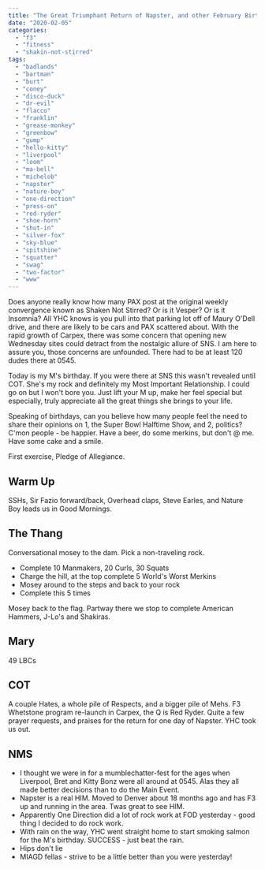 ```yaml
---
title: "The Great Triumphant Return of Napster, and other February Birthday (not mine) Shenanigans"
date: "2020-02-05"
categories: 
  - "f3"
  - "fitness"
  - "shakin-not-stirred"
tags: 
  - "badlands"
  - "bartman"
  - "burt"
  - "coney"
  - "disco-duck"
  - "dr-evil"
  - "flacco"
  - "franklin"
  - "grease-monkey"
  - "greenbow"
  - "gump"
  - "hello-kitty"
  - "liverpool"
  - "loom"
  - "ma-bell"
  - "michelob"
  - "napster"
  - "nature-boy"
  - "one-direction"
  - "press-on"
  - "red-ryder"
  - "shoe-horn"
  - "shut-in"
  - "silver-fox"
  - "sky-blue"
  - "spitshine"
  - "squatter"
  - "swag"
  - "two-factor"
  - "www"
---
```


Does anyone really know how many PAX post at the original weekly convergence known as Shaken Not Stirred? Or is it Vesper? Or is it Insomnia? All YHC knows is you pull into that parking lot off of Maury O'Dell drive, and there are likely to be cars and PAX scattered about. With the rapid growth of Carpex, there was some concern that opening new Wednesday sites could detract from the nostalgic allure of SNS. I am here to assure you, those concerns are unfounded. There had to be at least 120 dudes there at 0545.

Today is my M's birthday. If you were there at SNS this wasn't revealed until COT. She's my rock and definitely my Most Important Relationship. I could go on but I won't bore you. Just lift your M up, make her feel special but especially, truly appreciate all the great things she brings to your life.

Speaking of birthdays, can you believe how many people feel the need to share their opinions on 1, the Super Bowl Halftime Show, and 2, politics? C'mon people - be happier. Have a beer, do some merkins, but don't @ me. Have some cake and a smile.

First exercise, Pledge of Allegiance.

## Warm Up

SSHs, Sir Fazio forward/back, Overhead claps, Steve Earles, and Nature Boy leads us in Good Mornings.

## The Thang

Conversational mosey to the dam. Pick a non-traveling rock.

- Complete 10 Manmakers, 20 Curls, 30 Squats
- Charge the hill, at the top complete 5 World's Worst Merkins
- Mosey around to the steps and back to your rock
- Complete this 5 times

Mosey back to the flag. Partway there we stop to complete American Hammers, J-Lo's and Shakiras.

## Mary

49 LBCs

## COT

A couple Hates, a whole pile of Respects, and a bigger pile of Mehs. F3 Whetstone program re-launch in Carpex, the Q is Red Ryder. Quite a few prayer requests, and praises for the return for one day of Napster. YHC took us out.

## NMS

- I thought we were in for a mumblechatter-fest for the ages when Liverpool, Bret and Kitty Bonz were all around at 0545. Alas they all made better decisions than to do the Main Event.
- Napster is a real HIM. Moved to Denver about 18 months ago and has F3 up and running in the area. Twas great to see HIM.
- Apparently One Direction did a lot of rock work at FOD yesterday - good thing I decided to do rock work.
- With rain on the way, YHC went straight home to start smoking salmon for the M's birthday. SUCCESS - just beat the rain.
- Hips don't lie
- MIAGD fellas - strive to be a little better than you were yesterday!
